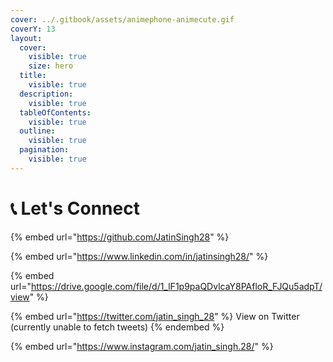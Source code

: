 ```yaml
---
cover: ../.gitbook/assets/animephone-animecute.gif
coverY: 13
layout:
  cover:
    visible: true
    size: hero
  title:
    visible: true
  description:
    visible: true
  tableOfContents:
    visible: true
  outline:
    visible: true
  pagination:
    visible: true
---
```


# 📞 Let's Connect

{% embed url="https://github.com/JatinSingh28" %}

{% embed url="https://www.linkedin.com/in/jatinsingh28/" %}

{% embed url="https://drive.google.com/file/d/1_lF1p9paQDvlcaY8PAfloR_FJQu5adpT/view" %}

{% embed url="https://twitter.com/jatin_singh_28" %}
View on Twitter (currently unable to fetch tweets)
{% endembed %}

{% embed url="https://www.instagram.com/jatin_singh.28/" %}
